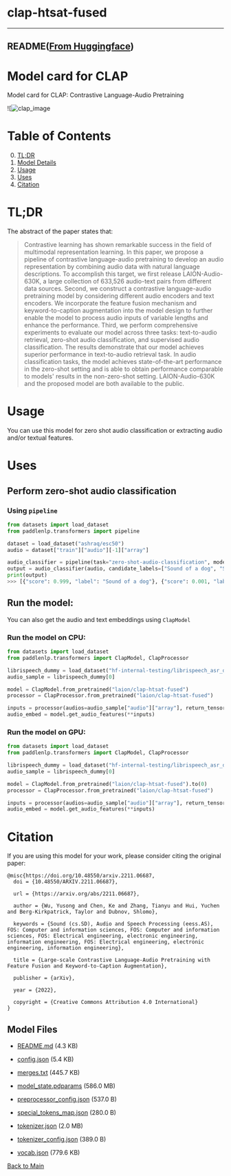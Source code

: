 
# clap-htsat-fused
---


## README([From Huggingface](https://huggingface.co/laion/clap-htsat-fused))


# Model card for CLAP

Model card for CLAP: Contrastive Language-Audio Pretraining

![![clap_image](https://s3.amazonaws.com/moonup/production/uploads/1678811100805-62441d1d9fdefb55a0b7d12c.png)


#  Table of Contents

0. [TL;DR](#TL;DR)
1. [Model Details](#model-details)
2. [Usage](#usage)
3. [Uses](#uses)
4. [Citation](#citation)

# TL;DR

The abstract of the paper states that: 

> Contrastive learning has shown remarkable success in the field of multimodal representation learning. In this paper, we propose a pipeline of contrastive language-audio pretraining to develop an audio representation by combining audio data with natural language descriptions. To accomplish this target, we first release LAION-Audio-630K, a large collection of 633,526 audio-text pairs from different data sources. Second, we construct a contrastive language-audio pretraining model by considering different audio encoders and text encoders. We incorporate the feature fusion mechanism and keyword-to-caption augmentation into the model design to further enable the model to process audio inputs of variable lengths and enhance the performance. Third, we perform comprehensive experiments to evaluate our model across three tasks: text-to-audio retrieval, zero-shot audio classification, and supervised audio classification. The results demonstrate that our model achieves superior performance in text-to-audio retrieval task. In audio classification tasks, the model achieves state-of-the-art performance in the zero-shot setting and is able to obtain performance comparable to models' results in the non-zero-shot setting. LAION-Audio-630K and the proposed model are both available to the public.


# Usage

You can use this model for zero shot audio classification or extracting audio and/or textual features.

# Uses

## Perform zero-shot audio classification

### Using `pipeline`

```python
from datasets import load_dataset
from paddlenlp.transformers import pipeline

dataset = load_dataset("ashraq/esc50")
audio = dataset["train"]["audio"][-1]["array"]

audio_classifier = pipeline(task="zero-shot-audio-classification", model="laion/clap-htsat-fused")
output = audio_classifier(audio, candidate_labels=["Sound of a dog", "Sound of vaccum cleaner"])
print(output)
>>> [{"score": 0.999, "label": "Sound of a dog"}, {"score": 0.001, "label": "Sound of vaccum cleaner"}]
```

## Run the model:

You can also get the audio and text embeddings using `ClapModel`

### Run the model on CPU:

```python
from datasets import load_dataset
from paddlenlp.transformers import ClapModel, ClapProcessor

librispeech_dummy = load_dataset("hf-internal-testing/librispeech_asr_dummy", "clean", split="validation")
audio_sample = librispeech_dummy[0]

model = ClapModel.from_pretrained("laion/clap-htsat-fused")
processor = ClapProcessor.from_pretrained("laion/clap-htsat-fused")

inputs = processor(audios=audio_sample["audio"]["array"], return_tensors="pt")
audio_embed = model.get_audio_features(**inputs)
```

### Run the model on GPU:

```python
from datasets import load_dataset
from paddlenlp.transformers import ClapModel, ClapProcessor

librispeech_dummy = load_dataset("hf-internal-testing/librispeech_asr_dummy", "clean", split="validation")
audio_sample = librispeech_dummy[0]

model = ClapModel.from_pretrained("laion/clap-htsat-fused").to(0)
processor = ClapProcessor.from_pretrained("laion/clap-htsat-fused")

inputs = processor(audios=audio_sample["audio"]["array"], return_tensors="pt").to(0)
audio_embed = model.get_audio_features(**inputs)
```


# Citation

If you are using this model for your work, please consider citing the original paper:
```
@misc{https://doi.org/10.48550/arxiv.2211.06687,
  doi = {10.48550/ARXIV.2211.06687},
  
  url = {https://arxiv.org/abs/2211.06687},
  
  author = {Wu, Yusong and Chen, Ke and Zhang, Tianyu and Hui, Yuchen and Berg-Kirkpatrick, Taylor and Dubnov, Shlomo},
  
  keywords = {Sound (cs.SD), Audio and Speech Processing (eess.AS), FOS: Computer and information sciences, FOS: Computer and information sciences, FOS: Electrical engineering, electronic engineering, information engineering, FOS: Electrical engineering, electronic engineering, information engineering},
  
  title = {Large-scale Contrastive Language-Audio Pretraining with Feature Fusion and Keyword-to-Caption Augmentation},
  
  publisher = {arXiv},
  
  year = {2022},
  
  copyright = {Creative Commons Attribution 4.0 International}
}
```



## Model Files

- [README.md](https://paddlenlp.bj.bcebos.com/models/community/laion/clap-htsat-fused/README.md) (4.3 KB)

- [config.json](https://paddlenlp.bj.bcebos.com/models/community/laion/clap-htsat-fused/config.json) (5.4 KB)

- [merges.txt](https://paddlenlp.bj.bcebos.com/models/community/laion/clap-htsat-fused/merges.txt) (445.7 KB)

- [model_state.pdparams](https://paddlenlp.bj.bcebos.com/models/community/laion/clap-htsat-fused/model_state.pdparams) (586.0 MB)

- [preprocessor_config.json](https://paddlenlp.bj.bcebos.com/models/community/laion/clap-htsat-fused/preprocessor_config.json) (537.0 B)

- [special_tokens_map.json](https://paddlenlp.bj.bcebos.com/models/community/laion/clap-htsat-fused/special_tokens_map.json) (280.0 B)

- [tokenizer.json](https://paddlenlp.bj.bcebos.com/models/community/laion/clap-htsat-fused/tokenizer.json) (2.0 MB)

- [tokenizer_config.json](https://paddlenlp.bj.bcebos.com/models/community/laion/clap-htsat-fused/tokenizer_config.json) (389.0 B)

- [vocab.json](https://paddlenlp.bj.bcebos.com/models/community/laion/clap-htsat-fused/vocab.json) (779.6 KB)


[Back to Main](../../)